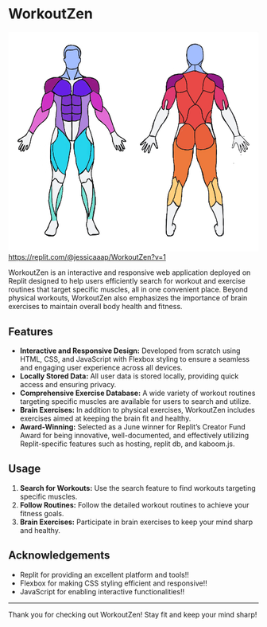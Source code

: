 # WorkoutZen
![WorkoutZen Picture](body.png)
https://replit.com/@jessicaaap/WorkoutZen?v=1

WorkoutZen is an interactive and responsive web application deployed on Replit designed to help users efficiently search for workout and exercise routines that target specific muscles, all in one convenient place. Beyond physical workouts, WorkoutZen also emphasizes the importance of brain exercises to maintain overall body health and fitness.

## Features

- **Interactive and Responsive Design:** Developed from scratch using HTML, CSS, and JavaScript with Flexbox styling to ensure a seamless and engaging user experience across all devices.
- **Locally Stored Data:** All user data is stored locally, providing quick access and ensuring privacy.
- **Comprehensive Exercise Database:** A wide variety of workout routines targeting specific muscles are available for users to search and utilize.
- **Brain Exercises:** In addition to physical exercises, WorkoutZen includes exercises aimed at keeping the brain fit and healthy.
- **Award-Winning:** Selected as a June winner for Replit’s Creator Fund Award for being innovative, well-documented, and effectively utilizing Replit-specific features such as hosting, replit db, and kaboom.js.

## Usage

1. **Search for Workouts:** Use the search feature to find workouts targeting specific muscles.
2. **Follow Routines:** Follow the detailed workout routines to achieve your fitness goals.
3. **Brain Exercises:** Participate in brain exercises to keep your mind sharp and healthy.

## Acknowledgements

- Replit for providing an excellent platform and tools!!
- Flexbox for making CSS styling efficient and responsive!!
- JavaScript for enabling interactive functionalities!!

---

Thank you for checking out WorkoutZen! Stay fit and keep your mind sharp!
